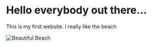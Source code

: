 # Hello everybody out there...

This is my first website. I really like the beach 

![Beautiful Beach](https://images.unsplash.com/photo-1505118380757-91f5f5632de0?ixid=MXwxMjA3fDB8MHxwaG90by1wYWdlfHx8fGVufDB8fHw%3D&ixlib=rb-1.2.1&auto=format&fit=crop&w=562&q=80)


